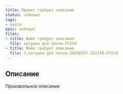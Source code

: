 ```yaml
---
title: Проект требует описания
status: unknown
tags:
- охота
epic: unknown
files:
- title: Файл требует описания
  file: катушка для лески.FCStd
- title: Файл требует описания
  file: 3_катушка для лески.20250327-122740.FCStd
---
```



## Описание

Произвольное описание